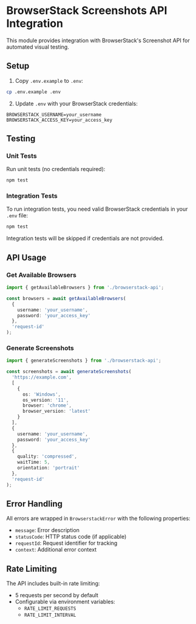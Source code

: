 # BrowserStack Screenshots API Integration

This module provides integration with BrowserStack's Screenshot API for automated visual testing.

## Setup

1. Copy `.env.example` to `.env`:
```bash
cp .env.example .env
```

2. Update `.env` with your BrowserStack credentials:
```env
BROWSERSTACK_USERNAME=your_username
BROWSERSTACK_ACCESS_KEY=your_access_key
```

## Testing

### Unit Tests
Run unit tests (no credentials required):
```bash
npm test
```

### Integration Tests
To run integration tests, you need valid BrowserStack credentials in your `.env` file:
```bash
npm test
```

Integration tests will be skipped if credentials are not provided.

## API Usage

### Get Available Browsers
```typescript
import { getAvailableBrowsers } from './browserstack-api';

const browsers = await getAvailableBrowsers(
  {
    username: 'your_username',
    password: 'your_access_key'
  },
  'request-id'
);
```

### Generate Screenshots
```typescript
import { generateScreenshots } from './browserstack-api';

const screenshots = await generateScreenshots(
  'https://example.com',
  [
    {
      os: 'Windows',
      os_version: '11',
      browser: 'chrome',
      browser_version: 'latest'
    }
  ],
  {
    username: 'your_username',
    password: 'your_access_key'
  },
  {
    quality: 'compressed',
    waitTime: 5,
    orientation: 'portrait'
  },
  'request-id'
);
```

## Error Handling

All errors are wrapped in `BrowserstackError` with the following properties:
- `message`: Error description
- `statusCode`: HTTP status code (if applicable)
- `requestId`: Request identifier for tracking
- `context`: Additional error context

## Rate Limiting

The API includes built-in rate limiting:
- 5 requests per second by default
- Configurable via environment variables:
  - `RATE_LIMIT_REQUESTS`
  - `RATE_LIMIT_INTERVAL` 